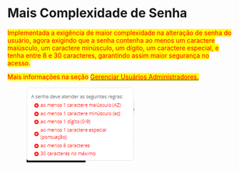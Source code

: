 # Mais Complexidade de Senha

<mark style="color:red;">Implementada a exigência de maior complexidade na alteração de senha do usuário, agora exigindo que a senha contenha ao menos um caractere maiúsculo, um caractere minúsculo, um dígito, um caractere especial, e tenha entre 8 e 30 caracteres, garantindo assim maior segurança no acesso.</mark>

<mark style="color:red;">Mais informações na seção</mark> [<mark style="color:red;">Gerenciar Usuários Administradores.</mark>](../../portal/usuarios/gerenciar-usuarios-administradores.md)

<figure><img src="../../../.gitbook/assets/image (266).png" alt=""><figcaption></figcaption></figure>
